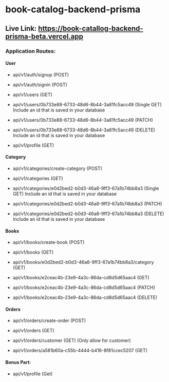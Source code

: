 # book-catalog-backend-prisma

## Live Link: https://book-catallog-backend-prisma-beta.vercel.app

### Application Routes:

#### User

* api/v1/auth/signup (POST)

* api/v1/auth/signin (POST)

* api/v1/users (GET)

* api/v1/users/0b733e88-6733-48d6-8b44-3a81fc5acc49 (Single GET) 
Include an id that is saved in your database

* api/v1/users/0b733e88-6733-48d6-8b44-3a81fc5acc49 (PATCH)

* api/v1/users/0b733e88-6733-48d6-8b44-3a81fc5acc49 (DELETE)
Include an id that is saved in your database

* api/v1/profile (GET)

#### Category

* api/v1/categories/create-category (POST)

* api/v1/categories (GET)

* api/v1/categories/e0d2bed2-b0d3-46a8-9ff3-67a1b74bb8a3 (Single GET)
Include an id that is saved in your database

* api/v1/categories/e0d2bed2-b0d3-46a8-9ff3-67a1b74bb8a3 (PATCH)

* api/v1/categories/e0d2bed2-b0d3-46a8-9ff3-67a1b74bb8a3 (DELETE) 
Include an id that is saved in your database

#### Books

* api/v1/books/create-book (POST)

* api/v1/books (GET)

* api/v1/books/e0d2bed2-b0d3-46a8-9ff3-67a1b74bb8a3/category (GET)

* api/v1/books/e2ceac4b-23e9-4a3c-86da-cd8d5d65aac4 (GET)

* api/v1/books/e2ceac4b-23e9-4a3c-86da-cd8d5d65aac4 (PATCH)

* api/v1/books/e2ceac4b-23e9-4a3c-86da-cd8d5d65aac4 (DELETE)

#### Orders

* api/v1/orders/create-order (POST)

* api/v1/orders (GET)

* api/v1/orders/customer (GET)  (Only allow for customer)

* api/v1/orders/a581b60a-c55b-4444-b416-8f81ccec5207 (GET)

#### Bonus Part:

* api/v1/profile (Get)




